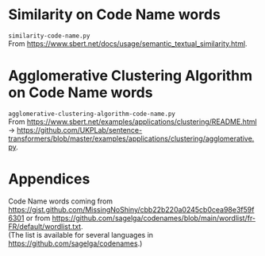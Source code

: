 
# Similarity on Code Name words
`similarity-code-name.py`  
From https://www.sbert.net/docs/usage/semantic_textual_similarity.html.

# Agglomerative Clustering Algorithm on Code Name words
`agglomerative-clustering-algorithm-code-name.py`  
From https://www.sbert.net/examples/applications/clustering/README.html → https://github.com/UKPLab/sentence-transformers/blob/master/examples/applications/clustering/agglomerative.py.

# Appendices
Code Name words coming from https://gist.github.com/MissingNoShiny/cbb22b220a0245cb0cea98e3f59f6301 or from https://github.com/sagelga/codenames/blob/main/wordlist/fr-FR/default/wordlist.txt.  
(The list is available for several languages in https://github.com/sagelga/codenames.)

